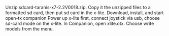 
Unzip sdcard-taranis-x7-2.2V0018.zip. Copy it the unzipped files to a formatted sd card, then put sd card in the x-lite.
Download, install, and start open-tx companion
Power up x-lite first, connect joystick via usb, choose sd-card mode on the x-lite.
In Companion, open xlite.otx. Choose write models from the menu.

